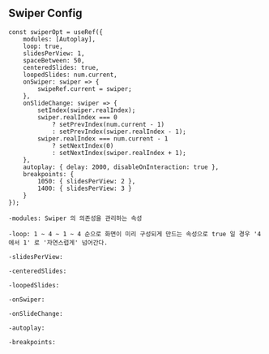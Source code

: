 ## Swiper Config

    const swiperOpt = useRef({
    	modules: [Autoplay],
    	loop: true,
    	slidesPerView: 1,
    	spaceBetween: 50,
    	centeredSlides: true,
    	loopedSlides: num.current,
    	onSwiper: swiper => {
    		swipeRef.current = swiper;
    	},
    	onSlideChange: swiper => {
    		setIndex(swiper.realIndex);
    		swiper.realIndex === 0
    			? setPrevIndex(num.current - 1)
    			: setPrevIndex(swiper.realIndex - 1);
    		swiper.realIndex === num.current - 1
    			? setNextIndex(0)
    			: setNextIndex(swiper.realIndex + 1);
    	},
    	autoplay: { delay: 2000, disableOnInteraction: true },
    	breakpoints: {
    		1050: { slidesPerView: 2 },
    		1400: { slidesPerView: 3 }
    	}
    });

    -modules: Swiper 의 의존성을 관리하는 속성

    -loop: 1 ~ 4 ~ 1 ~ 4 순으로 화면이 미리 구성되게 만드는 속성으로 true 일 경우 '4 에서 1' 로 '자연스럽게' 넘어간다.

    -slidesPerView:

    -centeredSlides:

    -loopedSlides:

    -onSwiper:

    -onSlideChange:

    -autoplay:

    -breakpoints:
